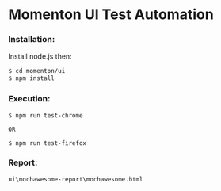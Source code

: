 # Momenton UI Test Automation

### Installation:

Install node.js then:

```sh
$ cd momenton/ui
$ npm install
```

### Execution:

```
$ npm run test-chrome

OR

$ npm run test-firefox
```

### Report:

```
ui\mochawesome-report\mochawesome.html
```
